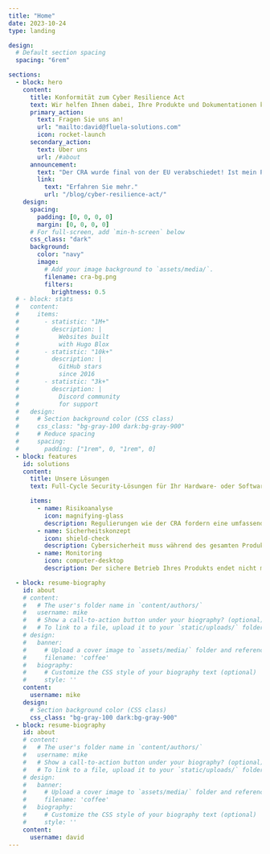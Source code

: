```yaml
---
title: "Home"
date: 2023-10-24
type: landing

design:
  # Default section spacing
  spacing: "6rem"

sections:
  - block: hero
    content:
      title: Konformität zum Cyber Resilience Act
      text: Wir helfen Ihnen dabei, Ihre Produkte und Dokumentationen konform zu aktuellen EU-Cybersicherheitsrichtlinien zu gestalten.
      primary_action:
        text: Fragen Sie uns an!
        url: "mailto:david@fluela-solutions.com"
        icon: rocket-launch
      secondary_action:
        text: Über uns
        url: /#about
      announcement:
        text: "Der CRA wurde final von der EU verabschiedet! Ist mein Produkt betroffen?"
        link:
          text: "Erfahren Sie mehr."
          url: "/blog/cyber-resilience-act/"
    design:
      spacing:
        padding: [0, 0, 0, 0]
        margin: [0, 0, 0, 0]
      # For full-screen, add `min-h-screen` below
      css_class: "dark"
      background:
        color: "navy"
        image:
          # Add your image background to `assets/media/`.
          filename: cra-bg.png
          filters:
            brightness: 0.5
  # - block: stats
  #   content:
  #     items:
  #       - statistic: "1M+"
  #         description: |
  #           Websites built
  #           with Hugo Blox
  #       - statistic: "10k+"
  #         description: |
  #           GitHub stars
  #           since 2016
  #       - statistic: "3k+"
  #         description: |
  #           Discord community
  #           for support
  #   design:
  #     # Section background color (CSS class)
  #     css_class: "bg-gray-100 dark:bg-gray-900"
  #     # Reduce spacing
  #     spacing:
  #       padding: ["1rem", 0, "1rem", 0]
  - block: features
    id: solutions
    content:
      title: Unsere Lösungen
      text: Full-Cycle Security-Lösungen für Ihr Hardware- oder Softwareprodukt. Konzentrieren Sie sich auf Ihr Kerngeschäft.

      items:
        - name: Risikoanalyse
          icon: magnifying-glass
          description: Regulierungen wie der CRA fordern eine umfassende Risikoanalyse als Bestandteil Ihrer technischen Dokumentation. Wir unterstützen Sie bei der Analyse und erstellen gemeinsam mit Ihnen die notwendigen Unterlagen – schnell, präzise und konform.
        - name: Sicherheitskonzept
          icon: shield-check
          description: Cybersicherheit muss während des gesamten Produktlebenszyklus berücksichtigt werden. Wir helfen Ihnen, Ihr Produkt sicher zu gestalten, und empfehlen wirksame Maßnahmen, um Risiken nachhaltig zu minimieren.
        - name: Monitoring
          icon: computer-desktop
          description: Der sichere Betrieb Ihres Produkts endet nicht mit der Markteinführung. Regulierungen verlangen kontinuierliches Monitoring und die Meldung von Sicherheitsvorfällen. Wir entwickeln maßgeschneiderte Lösungen, die den Betrieb sicher und regelkonform halten.

  - block: resume-biography
    id: about
    # content:
    #   # The user's folder name in `content/authors/`
    #   username: mike
    #   # Show a call-to-action button under your biography? (optional)
    #   # To link to a file, upload it to your `static/uploads/` folder
    # design:
    #   banner:
    #     # Upload a cover image to `assets/media/` folder and reference its filename here (optional)
    #     filename: 'coffee'
    #   biography:
    #     # Customize the CSS style of your biography text (optional)
    #     style: ''
    content:
      username: mike
    design:
      # Section background color (CSS class)
      css_class: "bg-gray-100 dark:bg-gray-900"
  - block: resume-biography
    id: about
    # content:
    #   # The user's folder name in `content/authors/`
    #   username: mike
    #   # Show a call-to-action button under your biography? (optional)
    #   # To link to a file, upload it to your `static/uploads/` folder
    # design:
    #   banner:
    #     # Upload a cover image to `assets/media/` folder and reference its filename here (optional)
    #     filename: 'coffee'
    #   biography:
    #     # Customize the CSS style of your biography text (optional)
    #     style: ''
    content:
      username: david
---
```

